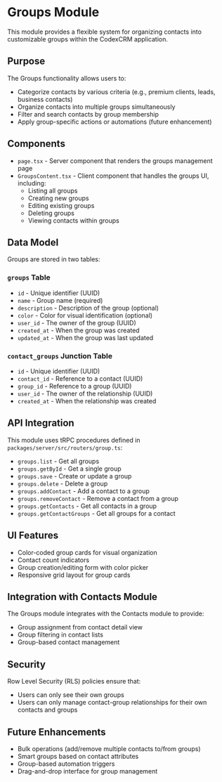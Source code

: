 # Groups Module

This module provides a flexible system for organizing contacts into customizable groups within the CodexCRM application.

## Purpose

The Groups functionality allows users to:
- Categorize contacts by various criteria (e.g., premium clients, leads, business contacts)
- Organize contacts into multiple groups simultaneously
- Filter and search contacts by group membership
- Apply group-specific actions or automations (future enhancement)

## Components

- `page.tsx` - Server component that renders the groups management page
- `GroupsContent.tsx` - Client component that handles the groups UI, including:
  - Listing all groups
  - Creating new groups
  - Editing existing groups
  - Deleting groups
  - Viewing contacts within groups

## Data Model

Groups are stored in two tables:

### `groups` Table
- `id` - Unique identifier (UUID)
- `name` - Group name (required)
- `description` - Description of the group (optional)
- `color` - Color for visual identification (optional)
- `user_id` - The owner of the group (UUID)
- `created_at` - When the group was created
- `updated_at` - When the group was last updated

### `contact_groups` Junction Table
- `id` - Unique identifier (UUID)
- `contact_id` - Reference to a contact (UUID)
- `group_id` - Reference to a group (UUID)
- `user_id` - The owner of the relationship (UUID)
- `created_at` - When the relationship was created

## API Integration

This module uses tRPC procedures defined in `packages/server/src/routers/group.ts`:

- `groups.list` - Get all groups
- `groups.getById` - Get a single group
- `groups.save` - Create or update a group
- `groups.delete` - Delete a group
- `groups.addContact` - Add a contact to a group
- `groups.removeContact` - Remove a contact from a group
- `groups.getContacts` - Get all contacts in a group
- `groups.getContactGroups` - Get all groups for a contact

## UI Features

- Color-coded group cards for visual organization
- Contact count indicators
- Group creation/editing form with color picker
- Responsive grid layout for group cards

## Integration with Contacts Module

The Groups module integrates with the Contacts module to provide:

- Group assignment from contact detail view
- Group filtering in contact lists
- Group-based contact management

## Security

Row Level Security (RLS) policies ensure that:

- Users can only see their own groups
- Users can only manage contact-group relationships for their own contacts and groups

## Future Enhancements

- Bulk operations (add/remove multiple contacts to/from groups)
- Smart groups based on contact attributes
- Group-based automation triggers
- Drag-and-drop interface for group management
